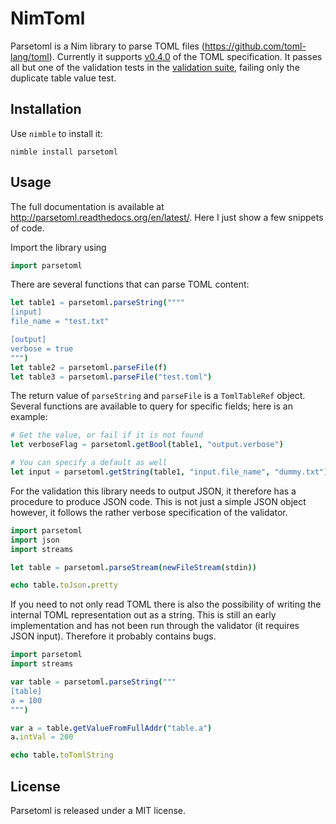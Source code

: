 # NimToml

Parsetoml is a Nim library to parse TOML files
(https://github.com/toml-lang/toml). Currently it supports
[v0.4.0](https://github.com/toml-lang/toml/tree/v0.4.0)
of the TOML specification. It passes all but one of the validation tests in the
[validation suite](https://github.com/BurntSushi/toml-test), failing only the
duplicate table value test.


## Installation

Use ``nimble`` to install it:

    nimble install parsetoml

## Usage

The full documentation is available at
http://parsetoml.readthedocs.org/en/latest/. Here I just show a few snippets of
code.

Import the library using

`````nim
import parsetoml
`````

There are several functions that can parse TOML content:

`````nim
let table1 = parsetoml.parseString(""""
[input]
file_name = "test.txt"

[output]
verbose = true
""")
let table2 = parsetoml.parseFile(f)
let table3 = parsetoml.parseFile("test.toml")
`````

The return value of ``parseString`` and ``parseFile`` is a ``TomlTableRef``
object. Several functions are available to query for specific fields; here is
an example:

`````nim
# Get the value, or fail if it is not found
let verboseFlag = parsetoml.getBool(table1, "output.verbose")

# You can specify a default as well
let input = parsetoml.getString(table1, "input.file_name", "dummy.txt")
`````

For the validation this library needs to output JSON, it therefore has a
procedure to produce JSON code. This is not just a simple JSON object however,
it follows the rather verbose specification of the validator.

`````nim
import parsetoml
import json
import streams

let table = parsetoml.parseStream(newFileStream(stdin))

echo table.toJson.pretty
`````

If you need to not only read TOML there is also the possibility of writing the
internal TOML representation out as a string. This is still an early
implementation and has not been run through the validator (it requires JSON
input). Therefore it probably contains bugs.

`````nim
import parsetoml
import streams

var table = parsetoml.parseString("""
[table]
a = 100
""")

var a = table.getValueFromFullAddr("table.a")
a.intVal = 200

echo table.toTomlString
`````
## License

Parsetoml is released under a MIT license.
